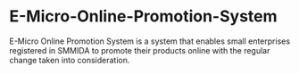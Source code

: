 # E-Micro-Online-Promotion-System
 E-Micro Online Promotion System is a system that enables small enterprises registered in SMMIDA to promote their products online with the regular change taken into consideration. 
